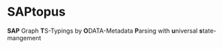 # SAPtopus

**SAP** Graph **T**S-Typings by **O**DATA-Metadata **P**arsing with **u**niversal **s**tate-mangement

